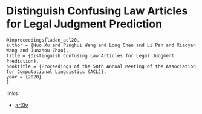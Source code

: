 # Distinguish Confusing Law Articles for Legal Judgment Prediction

```
@inproceedings{ladan_acl20,
author = {Nuo Xu and Pinghui Wang and Long Chen and Li Pan and Xiaoyan Wang and Junzhou Zhao},
title = {Distinguish Confusing Law Articles for Legal Judgment Prediction},
booktitle = {Proceedings of the 58th Annual Meeting of the Association for Computational Linguistics (ACL)},
year = {2020}
}
```

links
- [arXiv](https://arxiv.org/abs/2004.02557)
